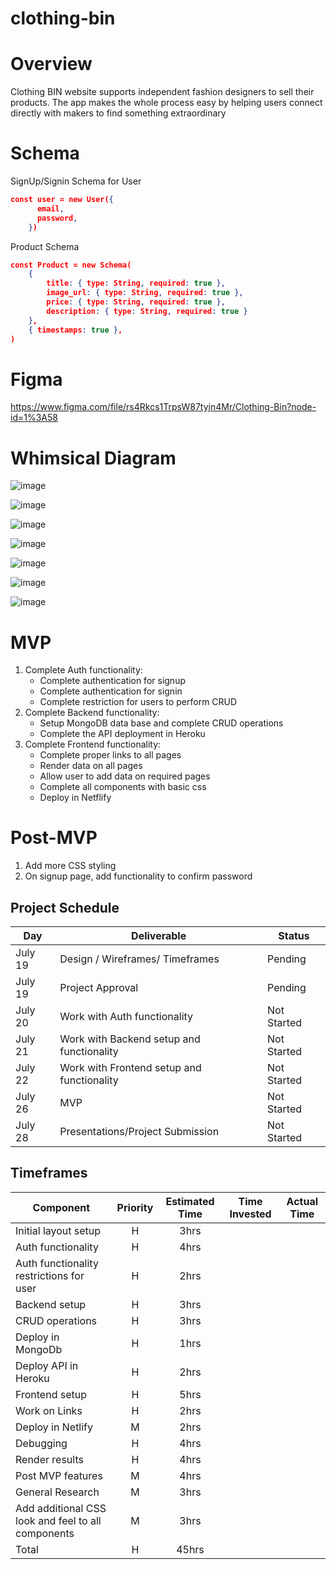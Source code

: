 # clothing-bin


# Overview

Clothing BIN website supports independent fashion designers to sell their products. The app makes the whole process easy by helping users connect directly with makers to find something extraordinary

# Schema

SignUp/Signin Schema for User
```JSON
const user = new User({
      email,
      password,
    })
```
    
Product Schema
```JSON
const Product = new Schema(
    {
        title: { type: String, required: true },
        image_url: { type: String, required: true },
        price: { type: String, required: true },
        description: { type: String, required: true }
    },
    { timestamps: true },
)
```

# Figma 
https://www.figma.com/file/rs4Rkcs1TrpsW87tyjn4Mr/Clothing-Bin?node-id=1%3A58

# Whimsical Diagram

![image](https://user-images.githubusercontent.com/84349667/126210996-d7639675-c9bc-4ded-872a-9a977c9a0904.png)

![image](https://user-images.githubusercontent.com/84349667/126211673-b4cfc1ae-6a4e-4f22-8ac0-074fd7111938.png)

![image](https://user-images.githubusercontent.com/84349667/126212030-6593bb41-f160-432a-939b-525ff641b80c.png)

![image](https://user-images.githubusercontent.com/84349667/126212765-e986bca1-7f45-4c77-859b-8eca655fdb70.png)

![image](https://user-images.githubusercontent.com/84349667/126213211-5c47083f-f9d5-4b15-907a-ea66d2e8239d.png)

![image](https://user-images.githubusercontent.com/84349667/126213395-0a80bba5-79e3-4b53-afd8-94fb3ed6ff7a.png)

![image](https://user-images.githubusercontent.com/84349667/126213997-c70a3c0d-3597-43df-9bbf-21699228f97d.png)



# MVP

1. Complete Auth functionality:
   - Complete authentication for signup
   - Complete authentication for signin
   - Complete restriction for users to perform CRUD
2. Complete Backend functionality: 
   - Setup MongoDB data base and complete CRUD operations
   - Complete the API deployment in Heroku 
3. Complete Frontend functionality:
   - Complete proper links to all pages
   - Render data on all pages
   - Allow user to add data on required pages 
   - Complete all components with basic css
   - Deploy in Netflify

# Post-MVP

1. Add more CSS styling
2. On signup page, add functionality to confirm password

## Project Schedule
|  Day  | Deliverable | Status |
|-------|-------------| -------|
|July 19| Design / Wireframes/ Timeframes | Pending
|July 19| Project Approval | Pending
|July 20| Work with Auth functionality | Not Started
|July 21| Work with Backend setup and functionality| Not Started
|July 22| Work with Frontend setup and functionality | Not Started
|July 26| MVP  | Not Started          
|July 28| Presentations/Project Submission | Not Started


## Timeframes
| Component | Priority | Estimated Time | Time Invested | Actual Time |
| --------- | :------: | :------------: | :-----------: | :---------: |
| Initial layout setup | H | 3hrs| 
| Auth functionality | H| 4hrs| 
| Auth functionality restrictions for user | H| 2hrs| 
| Backend setup | H| 3hrs| 
| CRUD operations | H | 3hrs|  
| Deploy in MongoDb | H | 1hrs|  
| Deploy API in Heroku | H | 2hrs|
| Frontend setup | H | 5hrs|
| Work on Links | H | 2hrs|
| Deploy in Netlify | M| 2hrs| 
| Debugging | H | 4hrs| 
| Render results | H | 4hrs| 
| Post MVP features | M | 4hrs|
| General Research | M | 3hrs|
| Add additional CSS look and feel to all components | M | 3hrs| 
| Total | H | 45hrs| 

